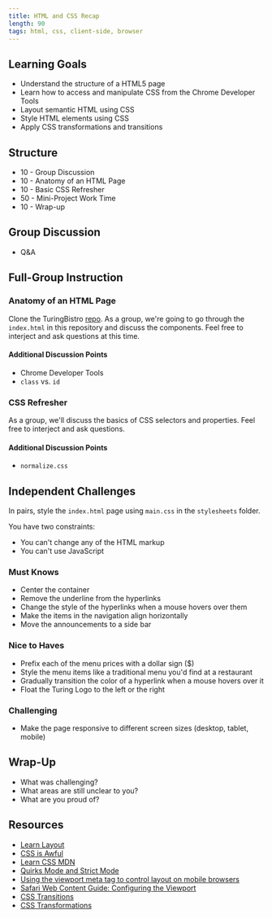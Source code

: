 ```yaml
---
title: HTML and CSS Recap
length: 90
tags: html, css, client-side, browser
---
```


## Learning Goals

* Understand the structure of a HTML5 page
* Learn how to access and manipulate CSS from the Chrome Developer Tools
* Layout semantic HTML using CSS
* Style HTML elements using CSS
* Apply CSS transformations and transitions

## Structure

* 10 - Group Discussion
* 10 - Anatomy of an HTML Page
* 10 - Basic CSS Refresher
* 50 - Mini-Project Work Time
* 10 - Wrap-up

## Group Discussion

* Q&A

## Full-Group Instruction

### Anatomy of an HTML Page

Clone the TuringBistro [repo](https://github.com/turingschool-examples/turing-bistro). As a group, we're going to go through the `index.html` in this repository and discuss the components. Feel free to interject and ask questions at this time.

#### Additional Discussion Points

* Chrome Developer Tools
* `class` vs. `id`

### CSS Refresher

As a group, we'll discuss the basics of CSS selectors and properties. Feel free to interject and ask questions.

#### Additional Discussion Points

* `normalize.css`

## Independent Challenges

In pairs, style the `index.html` page using `main.css` in the `stylesheets` folder.

You have two constraints:

* You can't change any of the HTML markup
* You can't use JavaScript

### Must Knows

* Center the container
* Remove the underline from the hyperlinks
* Change the style of the hyperlinks when a mouse hovers over them
* Make the items in the navigation align horizontally
* Move the announcements to a side bar

### Nice to Haves

* Prefix each of the menu prices with a dollar sign ($)
* Style the menu items like a traditional menu you'd find at a restaurant
* Gradually transition the color of a hyperlink when a mouse hovers over it
* Float the Turing Logo to the left or the right

### Challenging

* Make the page responsive to different screen sizes (desktop, tablet, mobile)

## Wrap-Up

* What was challenging?
* What areas are still unclear to you?
* What are you proud of?

## Resources

* [Learn Layout](http://learnlayout.com/)
* [CSS is Awful](http://static.incompl.com/awful/)
* [Learn CSS MDN](https://developer.mozilla.org/en-US/learn/css)
* [Quirks Mode and Strict Mode](http://www.quirksmode.org/css/quirksmode.html)
* [Using the viewport meta tag to control layout on mobile browsers](https://developer.mozilla.org/en-US/docs/Mozilla/Mobile/Viewport_meta_tag)
* [Safari Web Content Guide: Configuring the Viewport](https://developer.apple.com/library/ios/documentation/appleapplications/reference/safariwebcontent/usingtheviewport/usingtheviewport.html)
* [CSS Transitions](https://developer.mozilla.org/en-US/docs/Web/Guide/CSS/Using_CSS_transitions)
* [CSS Transformations](https://developer.mozilla.org/en-US/docs/Web/CSS/transform)

